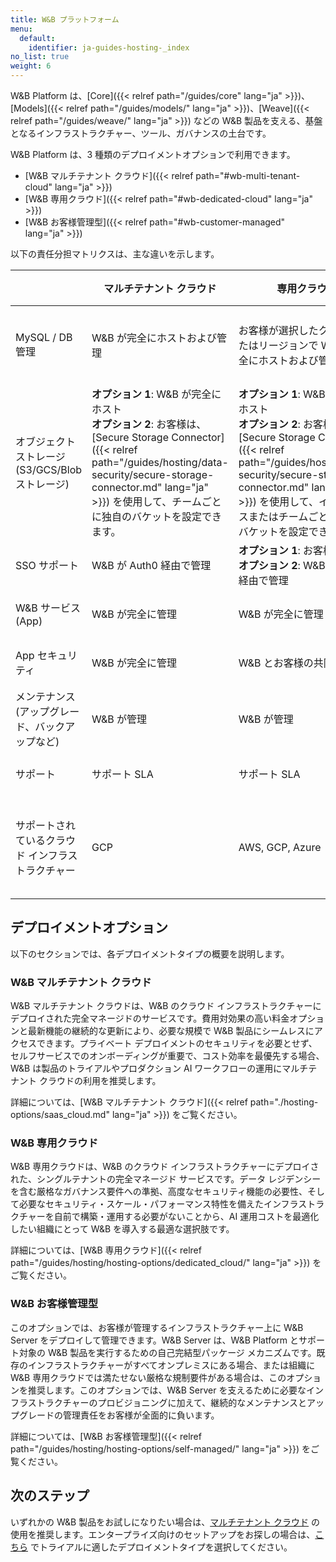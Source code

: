 ```yaml
---
title: W&B プラットフォーム
menu:
  default:
    identifier: ja-guides-hosting-_index
no_list: true
weight: 6
---
```


W&B Platform は、[Core]({{< relref path="/guides/core" lang="ja" >}})、[Models]({{< relref path="/guides/models/" lang="ja" >}})、[Weave]({{< relref path="/guides/weave/" lang="ja" >}}) などの W&B 製品を支える、基盤となるインフラストラクチャー、ツール、ガバナンスの土台です。

W&B Platform は、3 種類のデプロイメントオプションで利用できます。

* [W&B マルチテナント クラウド]({{< relref path="#wb-multi-tenant-cloud" lang="ja" >}})
* [W&B 専用クラウド]({{< relref path="#wb-dedicated-cloud" lang="ja" >}})
* [W&B お客様管理型]({{< relref path="#wb-customer-managed" lang="ja" >}})

以下の責任分担マトリクスは、主な違いを示します。

|                                      | マルチテナント クラウド            | 専用クラウド                                                        | お客様管理型               |
|--------------------------------------|-----------------------------------|---------------------------------------------------------------------|--------------------------|
| MySQL / DB 管理                     | W&B が完全にホストおよび管理        | お客様が選択したクラウドまたはリージョンで W&B が完全にホストおよび管理 | お客様が完全にホストおよび管理 |
| オブジェクトストレージ (S3/GCS/Blob ストレージ) | **オプション 1**: W&B が完全にホスト<br />**オプション 2**: お客様は、[Secure Storage Connector]({{< relref path="/guides/hosting/data-security/secure-storage-connector.md" lang="ja" >}}) を使用して、チームごとに独自のバケットを設定できます。 | **オプション 1**: W&B が完全にホスト<br />**オプション 2**: お客様は、[Secure Storage Connector]({{< relref path="/guides/hosting/data-security/secure-storage-connector.md" lang="ja" >}}) を使用して、インスタンスまたはチームごとに独自のバケットを設定できます。 | お客様が完全にホストおよび管理 |
| SSO サポート                         | W&B が Auth0 経由で管理           | **オプション 1**: お客様が管理<br />**オプション 2**: W&B が Auth0 経由で管理 | お客様が完全に管理       |
| W&B サービス (App)                   | W&B が完全に管理                  | W&B が完全に管理                                                    | お客様が完全に管理       |
| App セキュリティ                     | W&B が完全に管理                  | W&B とお客様の共同責任                                              | お客様が完全に管理       |
| メンテナンス (アップグレード、バックアップなど) | W&B が管理                        | W&B が管理                                                          | お客様が管理             |
| サポート                             | サポート SLA                      | サポート SLA                                                        | サポート SLA             |
| サポートされているクラウド インフラストラクチャー       | GCP                               | AWS, GCP, Azure                                                     | AWS, GCP, Azure, オンプレミス ベアメタル |

## デプロイメントオプション
以下のセクションでは、各デプロイメントタイプの概要を説明します。

### W&B マルチテナント クラウド
W&B マルチテナント クラウドは、W&B のクラウド インフラストラクチャーにデプロイされた完全マネージドのサービスです。費用対効果の高い料金オプションと最新機能の継続的な更新により、必要な規模で W&B 製品にシームレスにアクセスできます。プライベート デプロイメントのセキュリティを必要とせず、セルフサービスでのオンボーディングが重要で、コスト効率を最優先する場合、W&B は製品のトライアルやプロダクション AI ワークフローの運用にマルチテナント クラウドの利用を推奨します。

詳細については、[W&B マルチテナント クラウド]({{< relref path="./hosting-options/saas_cloud.md" lang="ja" >}}) をご覧ください。

### W&B 専用クラウド
W&B 専用クラウドは、W&B のクラウド インフラストラクチャーにデプロイされた、シングルテナントの完全マネージド サービスです。データ レジデンシーを含む厳格なガバナンス要件への準拠、高度なセキュリティ機能の必要性、そして必要なセキュリティ・スケール・パフォーマンス特性を備えたインフラストラクチャーを自前で構築・運用する必要がないことから、AI 運用コストを最適化したい組織にとって W&B を導入する最適な選択肢です。

詳細については、[W&B 専用クラウド]({{< relref path="/guides/hosting/hosting-options/dedicated_cloud/" lang="ja" >}}) をご覧ください。

### W&B お客様管理型
このオプションでは、お客様が管理するインフラストラクチャー上に W&B Server をデプロイして管理できます。W&B Server は、W&B Platform とサポート対象の W&B 製品を実行するための自己完結型パッケージ メカニズムです。既存のインフラストラクチャーがすべてオンプレミスにある場合、または組織に W&B 専用クラウドでは満たせない厳格な規制要件がある場合は、このオプションを推奨します。このオプションでは、W&B Server を支えるために必要なインフラストラクチャーのプロビジョニングに加えて、継続的なメンテナンスとアップグレードの管理責任をお客様が全面的に負います。

詳細については、[W&B お客様管理型]({{< relref path="/guides/hosting/hosting-options/self-managed/" lang="ja" >}}) をご覧ください。

## 次のステップ

いずれかの W&B 製品をお試しになりたい場合は、[マルチテナント クラウド](https://wandb.ai/home) の使用を推奨します。エンタープライズ向けのセットアップをお探しの場合は、[こちら](https://wandb.ai/site/enterprise-trial) でトライアルに適したデプロイメントタイプを選択してください。